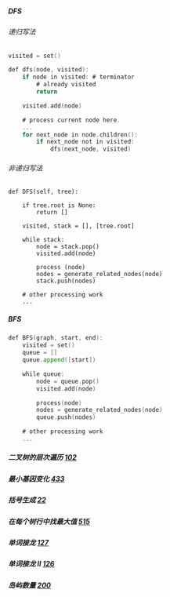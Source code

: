 ##### DFS
###### 递归写法
```go
visited = set() 

def dfs(node, visited):
    if node in visited: # terminator
    	# already visited 
    	return 

	visited.add(node) 

	# process current node here. 
	...
	for next_node in node.children(): 
		if next_node not in visited: 
			dfs(next_node, visited)
```



###### 非递归写法
```
def DFS(self, tree): 

	if tree.root is None: 
		return [] 

	visited, stack = [], [tree.root]

	while stack: 
		node = stack.pop() 
		visited.add(node)

		process (node) 
		nodes = generate_related_nodes(node) 
		stack.push(nodes) 

	# other processing work 
	...
```

##### BFS
```go
def BFS(graph, start, end):
    visited = set()
	queue = [] 
	queue.append([start]) 

	while queue: 
		node = queue.pop() 
		visited.add(node)

		process(node) 
		nodes = generate_related_nodes(node) 
		queue.push(nodes)

	# other processing work 
	...
```


##### 二叉树的层次遍历 [102](https://leetcode-cn.com/problems/binary-tree-level-order-traversal/#/description)

##### 最小基因变化 [433](https://leetcode-cn.com/problems/minimum-genetic-mutation/#/description)

##### 括号生成 [22](https://leetcode-cn.com/problems/generate-parentheses/#/description)

##### 在每个树行中找最大值 [515](https://leetcode-cn.com/problems/find-largest-value-in-each-tree-row/#/description)

##### 单词接龙 [127](https://leetcode-cn.com/problems/word-ladder/description/)

##### 单词接龙 II [126](https://leetcode-cn.com/problems/word-ladder-ii/description/)

##### 岛屿数量 [200](https://leetcode-cn.com/problems/number-of-islands/)